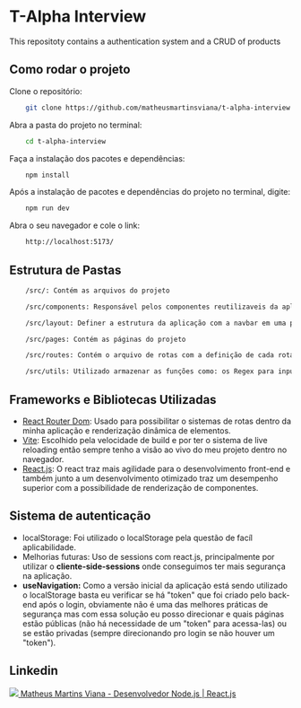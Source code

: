 # T-Alpha Interview
This repositoty contains a authentication system and a CRUD of products

###

## Como rodar o projeto

Clone o repositório:
```bash
    git clone https://github.com/matheusmartinsviana/t-alpha-interview.git
```

Abra a pasta do projeto no terminal: 
```bash
    cd t-alpha-interview
```

Faça a instalação dos pacotes e dependências:
```bash
    npm install
```

Após a instalação de pacotes e dependências do projeto no terminal, digite:
```bash
    npm run dev
```

Abra o seu navegador e cole o link:
```bash
    http://localhost:5173/
```

##  Estrutura de Pastas

```bash
    /src/: Contém as arquivos do projeto
```
```bash
    /src/components: Responsável pelos componentes reutilizaveis da aplicação
```
```bash
    /src/layout: Definer a estrutura da aplicação com a navbar em uma posição e onde fica o Body da minha aplicação
```
```bash
    /src/pages: Contém as páginas do projeto
```
```bash
    /src/routes: Contém o arquivo de rotas com a definição de cada rota e oque será renderizado
```
```bash
    /src/utils: Utilizado armazenar as funções como: os Regex para inputs
```

## Frameworks e Bibliotecas Utilizadas

- <a href="https://reactrouter.com/en/main">React Router Dom</a>: Usado para possibilitar o sistemas de rotas dentro da minha aplicação e renderização dinâmica de elementos.
- <a href="https://vitejs.dev/">Vite</a>: Escolhido pela velocidade de build e por ter o sistema de live reloading então sempre tenho a visão ao vivo do meu projeto dentro no navegador.
- <a href="https://vitejs.dev/">React.js</a>: O react traz mais agilidade para o desenvolvimento front-end e também junto a um desenvolvimento otimizado traz um desempenho superior com a possibilidade de renderização de componentes.

## Sistema de autenticação
- localStorage: Foi utilizado o localStorage pela questão de facíl aplicabilidade.
- Melhorias futuras: Uso de sessions com react.js, principalmente por utilizar o <strong>cliente-side-sessions</strong> onde conseguimos ter mais segurança na aplicação.
- <strong>useNavigation:</strong> Como a versão inicial da aplicação está sendo utilizado o localStorage basta eu verificar se há "token" que foi criado pelo back-end após o login, obviamente não é uma das melhores práticas de segurança mas com essa solução eu posso direcionar e quais páginas estão públicas (não há necessidade de um "token" para acessa-las) ou se estão privadas (sempre direcionando pro login se não houver um "token").

## Linkedin

<a href="https://www.linkedin.com/in/matheusmartinsviana/">
    <img src="https://img.shields.io/badge/LinkedIn-0077B5?style=for-the-badge&logo=linkedin&logoColor=white" />
    Matheus Martins Viana - Desenvolvedor Node.js | React.js
</a>
